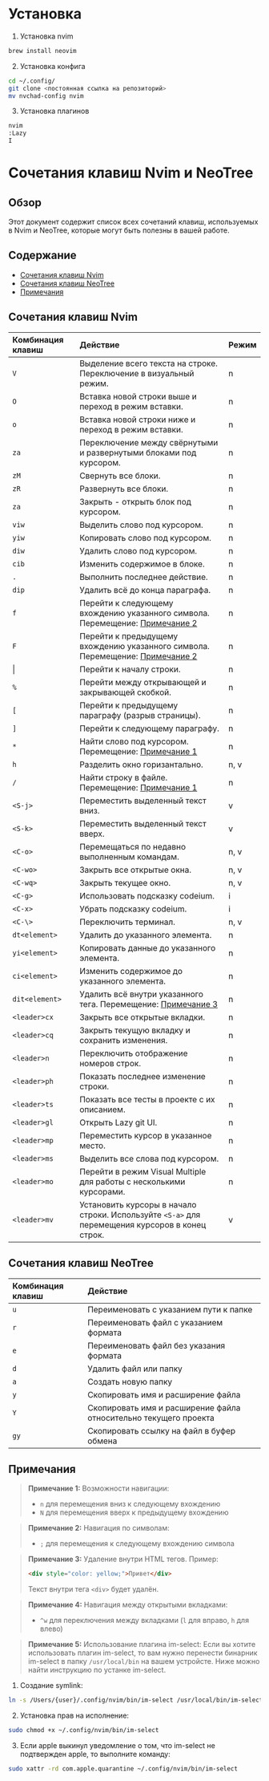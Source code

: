 # Установка

1) Установка nvim
```bash
brew install neovim
```

2) Установка конфига
```bash
cd ~/.config/
git clone <постоянная ссылка на репозиторий>
mv nvchad-config nvim
```

3) Установка плагинов
```bash
nvim
:Lazy
I
```
# Сочетания клавиш Nvim и NeoTree

## Обзор

Этот документ содержит список всех сочетаний клавиш, используемых в Nvim и NeoTree, которые могут быть полезны в вашей работе. 


## Содержание
- [Сочетания клавиш Nvim](#сочетания-клавиш-nvim)
- [Сочетания клавиш NeoTree](#сочетания-клавиш-neotree)
- [Примечания](#примечания)

## Сочетания клавиш Nvim

| Комбинация клавиш | Действие                                                                                                  | Режим |
| :--------------- | :-------------------------------------------------------------------------------------------------------- | :--- |
| `V`              | Выделение всего текста на строке. Переключение в визуальный режим.                                        | n    |
| `O`              | Вставка новой строки выше и переход в режим вставки.                                                      | n    |
| `o`              | Вставка новой строки ниже и переход в режим вставки.                                                      | n    |
| `za`             | Переключение между свёрнутыми и развернутыми блоками под курсором.                                         | n    |
| `zM`             | Свернуть все блоки.                                                                                       | n    |
| `zR`             | Развернуть все блоки.                                                                                    | n    |
| `za`             | Закрыть - открыть блок под курсором.                                                                       | n    |
| `viw`            | Выделить слово под курсором.                                                                             | n    |
| `yiw`            | Копировать слово под курсором.                                                                           | n    |
| `diw`            | Удалить слово под курсором.                                                                             | n    |
| `cib`            | Изменить содержимое в блоке.                                                                             | n    |
| `.`              | Выполнить последнее действие.                                                                             | n    |
| `dip`            | Удалить всё до конца параграфа.                                                                          | n    |
| `f`              | Перейти к следующему вхождению указанного символа. Перемещение: [Примечание 2](#примечание-2)             | n    |
| `F`              | Перейти к предыдущему вхождению указанного символа. Перемещение: [Примечание 2](#примечание-2)          | n    |
| &#124;                | Перейти к началу строки.                                                                               | n    |
| `%`              | Перейти между открывающей и закрывающей скобкой.                                                         | n    |
| `[`              | Перейти к предыдущему параграфу (разрыв страницы).                                                       | n    |
| `]`              | Перейти к следующему параграфу.                                                                          | n    |
| `*`              | Найти слово под курсором. Перемещение: [Примечание 1](#примечание-1)                                     | n    |
| `h`              | Разделить окно горизантально.                                                                            | n, v |
| `/`              | Найти строку в файле. Перемещение: [Примечание 1](#примечание-1)                                         | n    |
| `<S-j>`          | Переместить выделенный текст вниз.                                                                       | v    |
| `<S-k>`          | Переместить выделенный текст вверх.                                                                      | v    |
| `<C-o>`          | Перемещаться по недавно выполненным командам.                                                            | n, v |
| `<C-wo>`         | Закрыть все открытые окна.                                                                               | n, v |
| `<C-wq>`         | Закрыть текущее окно.                                                                                    | n, v |
| `<C-g>`          | Использовать подсказку codeium.                                                                          | i    |
| `<C-x>`          | Убрать подсказку codeium.                                                                                | i    | 
| `<C-\>`          | Переключить терминал.                                                                                    | n, v |
| `dt<element>`    | Удалить до указанного элемента.                                                                          | n    |
| `yi<element>`    | Копировать данные до указанного элемента.                                                                | n    |
| `ci<element>`    | Изменить содержимое до указанного элемента.                                                              | n    |
| `dit<element>`   | Удалить всё внутри указанного тега. Перемещение: [Примечание 3](#примечание-3)                           | n    |
| `<leader>cx`     | Закрыть все открытые вкладки.                                                                            | n    |
| `<leader>cq`     | Закрыть текущую вкладку и сохранить изменения.                                                           | n    |
| `<leader>n`      | Переключить отображение номеров строк.                                                                    | n    |
| `<leader>ph`     | Показать последнее изменение строки.                                                                     | n    |
| `<leader>ts`     | Показать все тесты в проекте с их описанием.                                                              | n    |
| `<leader>gl`     | Открыть Lazy git UI.                                                              | n    |
| `<leader>mp`     | Переместить курсор в указанное место.                                                                     | n    |
| `<leader>ms`     | Выделить все слова под курсором.                                                                         | n    |
| `<leader>mo`     | Перейти в режим Visual Multiple для работы с несколькими курсорами.                                       | n    |
| `<leader>mv`     | Установить курсоры в начало строки. Используйте `<S-a>` для перемещения курсоров в конец строк.          | v    |


## Сочетания клавиш NeoTree

| Комбинация клавиш | Действие                                  |
| :---------------- | :----------------------------------------- |
| `u`               | Переименовать с указанием пути к папке     |
| `r`               | Переименовать файл с указанием формата    |
| `e`               | Переименовать файл без указания формата   |
| `d`               | Удалить файл или папку                    |
| `a`               | Создать новую папку                       |
| `y`               | Скопировать имя и расширение файла        |
| `Y`               | Скопировать имя и расширение файла относительно текущего проекта |
| `gy`              | Скопировать ссылку на файл в буфер обмена |

## Примечания

> **Примечание 1:** Возможности навигации:
> - `n` для перемещения вниз к следующему вхождению
> - `N` для перемещения вверх к предыдущему вхождению

> **Примечание 2:** Навигация по символам:
> - `;` для перемещения к следующему вхождению символа

> **Примечание 3:** Удаление внутри HTML тегов. Пример:
> ```html
> <div style="color: yellow;">Привет</div>
> ```
> Текст внутри тега `<div>` будет удалён.

> **Примечание 4:** Навигация между открытыми вкладками:
> - `^w` для переключения между вкладками (`l` для вправо, `h` для влево)

> **Примечание 5:** Использование плагина im-select:
> Если вы хотите использовать плагин im-select, то вам нужно перенести бинарник im-select в папку `/usr/local/bin` на вашем устройсте.
> Ниже можно найти инструкцию по устанке im-select.

1) Создание symlink: 
```bash
ln -s /Users/{user}/.config/nvim/bin/im-select /usr/local/bin/im-select
```
2) Установка прав на исполнение:
```bash
sudo chmod +x ~/.config/nvim/bin/im-select 
```
3) Если apple выкинул уведомление о том, что im-select не подтвержден apple, то выполните команду:
```bash 
sudo xattr -rd com.apple.quarantine ~/.config/nvim/bin/im-select  
```

